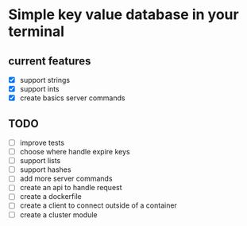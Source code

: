# Simple key value database in your terminal

## current features

- [x] support strings
- [x] support ints
- [x] create basics server commands

## TODO

- [ ] improve tests
- [ ] choose where handle expire keys
- [ ] support lists
- [ ] support hashes
- [ ] add more server commands
- [ ] create an api to handle request 
- [ ] create a dockerfile
- [ ] create a client to connect outside of a container
- [ ] create a cluster module
